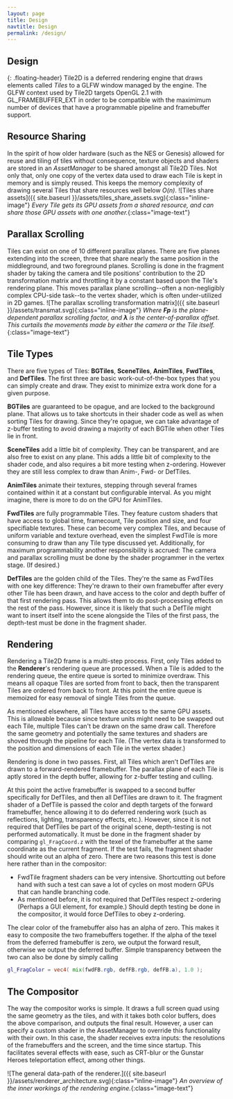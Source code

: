```yaml
---
layout: page
title: Design
navtitle: Design
permalink: /design/
---
```


Design
------
{: .floating-header}
Tile2D is a deferred rendering engine that draws elements called *Tiles* to a GLFW window
managed by the engine. The GLFW context used by Tile2D targets OpenGL 2.1 with GL_FRAMEBUFFER_EXT
in order to be compatible with the maximimum number of devices that have a programmable
pipeline and framebuffer support. 

Resource Sharing
----------------
In the spirit of how older hardware (such as the NES or Genesis) allowed for reuse and tiling
of tiles without consequence, texture objects and shaders are stored in an *AssetManager* to be
shared amongst all Tile2D Tiles. Not only that, only one copy of the vertex data used to draw
each Tile is kept in memory and is simply reused. This keeps the memory complexity of drawing
several Tiles that share resources well below _O(n)_. 
![Tiles share assets]({{ site.baseurl }}/assets/tiles_share_assets.svg){:class="inline-image"}
*Every Tile gets its GPU assets from a shared resource, and can share those GPU assets with
one another.*{:class="image-text"}

Parallax Scrolling
------------------
Tiles can exist on one of 10 different parallax planes. There are five planes extending into
the screen, three that share nearly the same position in the middleground, and two foreground
planes. Scrolling is done in the fragment shader by taking the camera and tile positions' contribution
to the 2D transformation matrix and throttling it by a constant based upon the Tile's rendering
plane. This moves parallax plane scrolling--often a non-negligibly complex CPU-side task--to the
vertex shader, which is often under-utilized in 2D games.
![The parallax scrolling transformation matrix]({{ site.baseurl }}/assets/transmat.svg){:class="inline-image"}
*Where **Fp** is the plane-dependent parallax scrolling factor, and **λ** is the center-of-parallax offset. This curtails the movements made by either the camera or the Tile itself.*{:class="image-text"}

Tile Types
----------
There are five types of Tiles: **BGTiles**, **SceneTiles**, **AnimTiles**, **FwdTiles**, 
and **DefTiles**. The first three are basic work-out-of-the-box types that you can simply create
and draw. They exist to minimize extra work done for a given purpose.

**BGTiles** are guaranteed to be opague, and are locked to the background plane. That allows us to
take shortcuts in their shader code as well as when sorting Tiles for drawing. Since they're opague,
we can take advantage of z-buffer testing to avoid drawing a majority of each BGTile when other
Tiles lie in front.

**SceneTiles** add a little bit of complexity. They can be transparent, and are also free to exist on any
plane. This adds a little bit of complexity to the shader code, and also requires a bit more
testing when z-ordering. However they are still less complex to draw than Anim-, Fwd- or DefTiles.

**AnimTiles** animate their textures, stepping through several frames contained within it at a constant
but configurable interval. As you might imagine, there is more to do on the GPU for AnimTiles.

**FwdTiles** are fully programmable Tiles. They feature custom shaders that have access to global time,
framecount, Tile position and size, and four specifiable textures. These can become very complex
Tiles, and because of uniform variable and texture overhead, even the simplest FwdTile is more consuming
to draw than any Tile type discussed yet. Additionally, for maximum programmability another responsibility
is accrued: The camera and parallax scrolling must be done by the shader programmer in the vertex stage.
(If desired.)

**DefTiles** are the golden child of the Tiles. They're the same as FwdTiles with one key difference: They're
drawn to their own framebuffer after every other Tile has been drawn, and have access to the color and
depth buffer of that first rendering pass. This allows them to do post-processing effects on the rest of
the pass. However, since it is likely that such a DefTile might want to insert itself into the scene
alongside the Tiles of the first pass, the depth-test must be done in the fragment shader.

Rendering
---------
Rendering a Tile2D frame is a multi-step process. First, only Tiles added to the **Renderer**'s rendering
queue are processed. When a Tile is added to the rendering queue, the entire queue is sorted to minimize
overdraw. This means all opaque Tiles are sorted from front to back, then the transparent Tiles are ordered
from back to front. At this point the entire queue is memoized for easy removal of single Tiles from
the queue.

As mentioned elsewhere, all Tiles have access to the same GPU assets. This is allowable because since
texture units might need to be swapped out each Tile, multiple Tiles can't be drawn on the same draw call.
Therefore the same geometry and potentially the same textures and shaders are shoved through the pipeline
for each Tile. (The vertex data is transformed to the position and dimensions of each Tile in the vertex
shader.)

Rendering is done in two passes. First, all Tiles which aren't DefTiles are drawn to a forward-rendered
framebuffer. The parallax plane of each Tile is aptly stored in the depth buffer, allowing for z-buffer
testing and culling. 

At this point the active framebuffer is swapped to a second buffer specifically for DefTiles, and then
all DefTiles are drawn to it. The fragment shader of a DefTile is passed the color and depth targets
of the forward framebuffer, hence allowing it to do deferred rendering work (such as reflections, lighting,
transparency effects, etc.). However, since it is not required that DefTiles be part of the original
scene, depth-testing is not performed automatically. It must be done in the fragment shader by comparing
```gl_FragCoord.z``` with the texel of the framebuffer at the same coordinate as the current fragment. If
the test fails, the fragment shader should write out an alpha of zero. There are two reasons this test
is done here rather than in the compositor:
- FwdTile fragment shaders can be very intensive. Shortcutting out before hand with such a test can save
  a lot of cycles on most modern GPUs that can handle branching code.
- As mentioned before, it is not required that DefTiles respect z-ordering (Perhaps a GUI element,
  for example.) Should depth testing be done in the compositor, it would force DefTiles to obey z-ordering.

The clear color of the framebuffer also has an alpha of zero. This makes it easy to composite the two
framebuffers together. If the alpha of the texel from the deferred framebuffer is zero, we output the
forward result, otherwise we output the deferred buffer. Simple transparency between the two can also be 
done by simply calling
```glsl
gl_FragColor = vec4( mix(fwdFB.rgb, defFB.rgb, defFB.a), 1.0 );
```

The Compositor
--------------
The way the compositor works is simple. It draws a full screen quad using the same geometry as the
tiles, and with it takes both color buffers, does the above comparison, and outputs the final result.
However, a user can specify a custom shader in the AssetManager to override this functionality with their
own. In this case, the shader receives extra inputs: the resolutions of the framebuffers and the screen,
and the time since startup. This facilitates several effects with ease, such as CRT-blur or the Gunstar Heroes
teleportation effect, among other things.

![The general data-path of the renderer.]({{ site.baseurl }}/assets/renderer_architecture.svg){:class="inline-image"}
*An overview of the inner workings of the rendering engine.*{:class="image-text"}